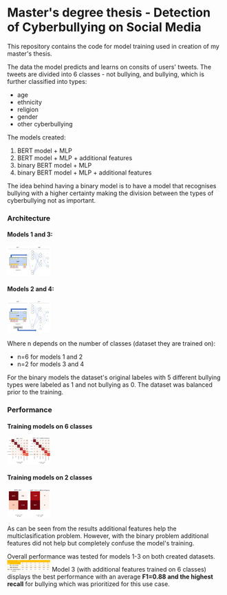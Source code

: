 # Master's degree thesis - **Detection of Cyberbullying on Social Media**

This repository contains the code for model training used in creation of my master's thesis. 

The data the model predicts and learns on consits of users' tweets. The tweets are divided into 6 classes - not bullying, and bullying, which is further classified into types:
- age
- ethnicity
- religion
- gender
- other cyberbullying

The models created:
1. BERT model + MLP
2. BERT model + MLP + additional features
3. binary BERT model + MLP
4. binary BERT model + MLP + additional features

The idea behind having a binary model is to have a model that recognises bullying with a higher certainty making the division between the types of cyberbullying not as important. 

### Architecture
#### Models 1 and 3:
<img
  src="./architecture/BERT_arch.png"
  alt="Architecture"
  title="The architecture of the models 1 and 3"
  style="display: inline-block; margin: 0 auto; max-width: 100px">
#### Models 2 and 4:
  
  <img
  src="./architecture/BERT_add_arch.png"
  alt="Architecture"
  title="The architecture of models 2 and 4:"
  style="display: inline-block; margin: 0 auto; max-width: 100px">

Where n depends on the number of classes (dataset they are trained on):
- n=6 for models 1 and 2 
- n=2 for models 3 and 4

For the binary models the dataset's original labeles with 5 different bullying types were labeled as 1 and not bullying as 0. The dataset was balanced prior to the training. 

### Performance
#### Training models on 6 classes
<img
  src="./architecture/eval_6_classes.PNG"
  alt="Confusion Matrix 6 classes"
  title=""
  style="display: inline-block; margin: 0 auto; max-width: 100px">
#### Training models on 2 classes
<img
  src="./architecture/eval_2_classes.PNG"
  alt="Confusion Matrix Binary"
  title=""
  style="display: inline-block; margin: 0 auto; max-width: 100px">
  
As can be seen from the results additional features help the multiclasification problem. However, with the binary problem additional features did not help but completely confuse the model's training. 

Overall performance was tested for models 1-3 on both created datasets.
<img
  src="./architecture/eval_table.PNG"
  alt="Confusion Matrix Binary"
  title=""
  style="display: inline-block; margin: 0 auto; max-width: 100px">
Model 3 (with additional features trained on 6 classes) displays the best performance with an average **F1=0.88 and the highest recall** for bullying which was prioritized for this use case.
